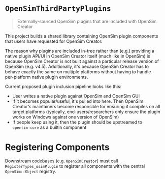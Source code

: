 # `OpenSimThirdPartyPlugins`

> Externally-sourced OpenSim plugins that are included with OpenSim Creator

This project builds a shared library containing OpenSim plugin components that
users have requested for OpenSim Creator.

The reason why plugins are included in-tree rather than (e.g.) providing a
native plugin API/UI in OpenSim Creator itself (much like in OpenSim) is
because OpenSim Creator is not built against a particular release version of
OpenSim (e.g. v4.5). Additionally, it's because OpenSim Creator has to behave
exactly the same on multiple platforms without having to handle per-platform
native plugin environments.

Current proposed plugin inclusion pipeline looks like this:

- User writes a native plugin against OpenSim and OpenSim GUI
- If it becomes popular/useful, it's pulled into here. Then OpenSim Creator's
  maintainers become responsible for ensuring it compiles on all target
  platforms (typically, end-users/researchers only ensure the plugin works
  on Windows against one version of OpenSim)
- If people keep using it, then the plugin should be upstreamed to
  `opensim-core` as a builtin component

# Registering Components

Downstream codebases (e.g. `OpenSimCreator`) must call `RegisterTypes_osimPlugin`
to register all components with the central `OpenSim::Object` registry.
